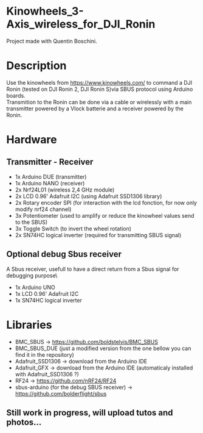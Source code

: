 # Kinowheels_3-Axis_wireless_for_DJI_Ronin
Project made with Quentin Boschini.

# Description
Use the kinowheels from https://www.kinowheels.com/ to command a DJI Ronin (tested on DJI Ronin 2, DJI Ronin S)via SBUS protocol using Arduino boards.\
Transmition to the Ronin can be done via a cable or wirelessly with a main transmitter powered by a Vlock batterie and a receiver powered by the Ronin.

# Hardware

## Transmitter - Receiver
- 1x Arduino DUE (transmitter)
- 1x Arduino NANO (receiver)
- 2x Nrf24L01 (wireless 2,4 GHz module)
- 2x LCD 0.96' Adafruit I2C (using Adafruit SSD1306 library)
- 2x Rotary encoder SPI (for interaction with the lcd fonction, for now only modify nrf24 channel)
- 3x Potentiometer (used to amplify or reduce the kinowheel values send to the SBUS)
- 3x Toggle Switch (to invert the wheel rotation)
- 2x SN74HC logical inverter (required for transmitting SBUS signal)

## Optional debug Sbus receiver
A Sbus receiver, usefull to have a direct return from a Sbus signal for debugging purpose\
- 1x Arduino UNO
- 1x LCD 0.96' Adafruit I2C
- 1x SN74HC logical inverter

# Libraries
- BMC_SBUS -> https://github.com/boldstelvis/BMC_SBUS
- BMC_SBUS_DUE (just a modified version from the one bellow you can find it in the repository)
- Adafruit_SSD1306 -> download from the Arduino IDE
- Adafruit_GFX -> download from the Arduino IDE (automaticaly installed with Adafruit_SSD1306 ?)
- RF24 -> https://github.com/nRF24/RF24
- sbus-arduino (for the debug SBUS receiver) -> https://github.com/bolderflight/sbus


## Still work in progress, will upload tutos and photos...
